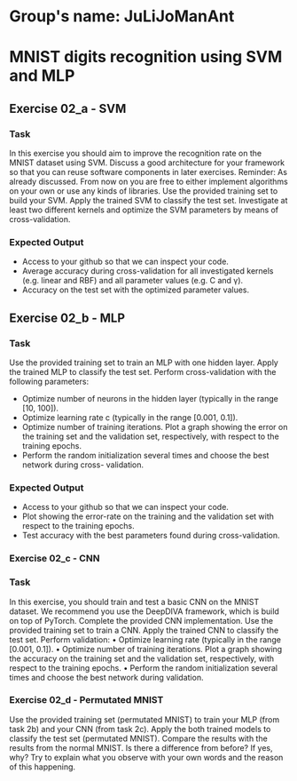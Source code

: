 # Group's name: JuLiJoManAnt

# MNIST digits recognition using SVM and MLP

## Exercise 02_a - SVM
### Task
In this exercise you should aim to improve the recognition rate on the MNIST dataset
using SVM.
Discuss a good architecture for your framework so that you can reuse software components in
later exercises.
Reminder: As already discussed. From now on you are free to either implement algorithms
on your own or use any kinds of libraries. Use the provided training set to build your SVM. Apply the trained SVM to classify the test
set. Investigate at least two different kernels and optimize the SVM parameters by means of
cross-validation.

### Expected Output
- Access to your github so that we can inspect your code.
- Average accuracy during cross-validation for all investigated kernels (e.g. linear and RBF) and all parameter values (e.g. C and γ).
- Accuracy on the test set with the optimized parameter values.

## Exercise 02_b - MLP
### Task
Use the provided training set to train an MLP with one hidden layer. Apply the trained MLP
to classify the test set. Perform cross-validation with the following parameters:
- Optimize number of neurons in the hidden layer (typically in the range [10, 100]).
- Optimize learning rate c (typically in the range [0.001, 0.1]).
- Optimize number of training iterations. Plot a graph showing the error on the training set and the validation set, respectively, with respect to the training epochs.
- Perform the random initialization several times and choose the best network during cross-
validation.

### Expected Output
- Access to your github so that we can inspect your code.
- Plot showing the error-rate on the training and the validation set with respect to the training epochs.
- Test accuracy with the best parameters found during cross-validation.

### Exercise 02_c - CNN
### Task
In this exercise, you should train and test a basic CNN on the MNIST dataset.
We recommend you use the DeepDIVA framework, which is build on top of PyTorch. Complete the provided CNN implementation. Use the provided training set to train a CNN.
Apply the trained CNN to classify the test set. Perform validation:
• Optimize learning rate (typically in the range [0.001, 0.1]).
• Optimize number of training iterations. Plot a graph showing the accuracy on the training
set and the validation set, respectively, with respect to the training epochs.
• Perform the random initialization several times and choose the best network during
validation.

### Exercise 02_d - Permutated MNIST
Use the provided training set (permutated MNIST) to train your MLP (from task 2b) and
your CNN (from task 2c). Apply the both trained models to classify the test set (permutated
MNIST). Compare the results with the results from the normal MNIST. Is there a difference
from before? If yes, why? Try to explain what you observe with your own words and the reason
of this happening.




